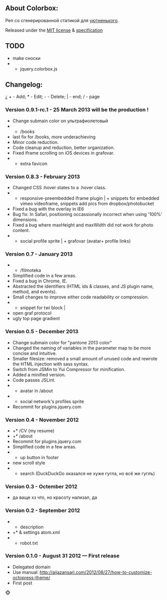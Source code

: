 ## About Colorbox:
Реп со сгенерированной статикой для [уютненького](http://naydenov.tk).

Released under the [MIT license](http://www.opensource.org/licenses/mit-license.php) & [specification](http://semver.org/)

## TODO
* make сноски
* + jquery.colorbox.js 

## Changelog:
¿ + - Add; * - Edit; - - Delete; | - end; / - page

### Version 0.9.1-rc.1 - 25 March  2013 will be the production !
* Change submain color on ультрафиолетовый
* + /books
* last fix for /books, more underachieving
* Minor code reduction.
* Code cleanup and reduction, better organization.
* Fixed iframe scrolling on iOS devices in grafovar.
* + extra favicon

### Version 0.8.3 - February 2013
* Changed CSS :hover states to a .hover class.
* + responsive-preembedded iframe plugin | + snippets for embedded vimeo videoframe, snippets add pics from dropbox/photobucket
* Fixed a bug with the overlay in IE6
* Bug fix: In Safari, positioning occassionally incorrect when using '100%' dimensions.
* Fixed a bug where maxHeight and maxWidth did not work for photo content.
* - social profile sprite | + grafovar (avatar+ profile links)

### Version 0.7 - January  2013
* + /filmoteka
* Simplified code in a few areas.
* Fixed a bug in Chrome, IE.
* Abstracted the identifiers (HTML ids & classes, and JS plugin name, method, and events).
* Small changes to improve either code readability or compression.
* + snippet for twi block | 
* open graf protocol
* ugly top page gradient

### Version 0.5 - December  2013
* Change submain color for "pantone 2013 color" 
* Changed the naming of variables in the parameter map to be more concise and intuitive.
* Smaller filesize: removed a small amount of unused code and rewrote the HTML injection with sass syntax.
* Switch from JSMin to Yui Compressor for minification.
* Added a minified version.
* Code passes JSLint.
* * avatar in /about
* + social network's profiles sprite 
* Recommit for plugins.jquery.com

### Version 0.4 - November  2012
* +* /CV (my resume)
* +* /about
* Recommit for plugins.jquery.com
* Simplified code in a few areas.
* + up button in footer
* new scroll style
* + search (DuckDuckGo оказался не хуже гугла, но всё же гуглъ)

### Version 0.3 - Octember  2012
* да ваще хз что, но красоту нализал, да

### Version 0.2 - September  2012
* + description
* +* & settings atom.xml
* + robot.txt

### Version 0.1.0 - August 31 2012 — First release 
* Delegated domain
* Use manual: http://aijazansari.com/2012/08/27/how-to-customize-octopress-theme/
* First post

:monkey_face: 